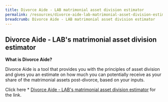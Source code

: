 ```yaml
---
title: Divorce Aide - LAB matrimonial asset division estimator
permalink: /resources/divorce-aide-lab-matrimonial-asset-division-estimator/
breadcrumb: Divorce Aide - LAB matrimonial asset division estimator
---
```

## **Divorce Aide - LAB's matrimonial asset division estimator**

**What is Divorce Aide?**

Divorce Aide is a tool that provides you with the principles of asset division and gives you an estimate on how much you can potentially receive as your share of the matrimonial assets post-divorce, based on your inputs. 

Click here * [Divorce Aide - LAB's matrimonial asset division estimator](https://eservices.mlaw.gov.sg/labesvc/common/loadDivorceAIDEv2.do) for the link.
